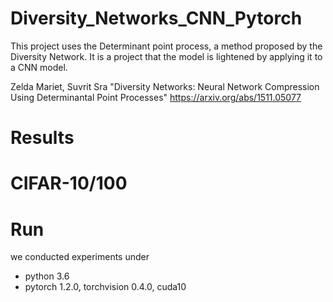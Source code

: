 # Diversity_Networks_CNN_Pytorch

This project uses the Determinant point process, a method proposed by the Diversity Network.
It is a project that the model is lightened by applying it to a CNN model.

Zelda Mariet, Suvrit Sra "Diversity Networks: Neural Network Compression Using Determinantal Point Processes" https://arxiv.org/abs/1511.05077

# Results
# CIFAR-10/100


# Run
we conducted experiments under
 * python 3.6
 * pytorch 1.2.0, torchvision 0.4.0, cuda10
